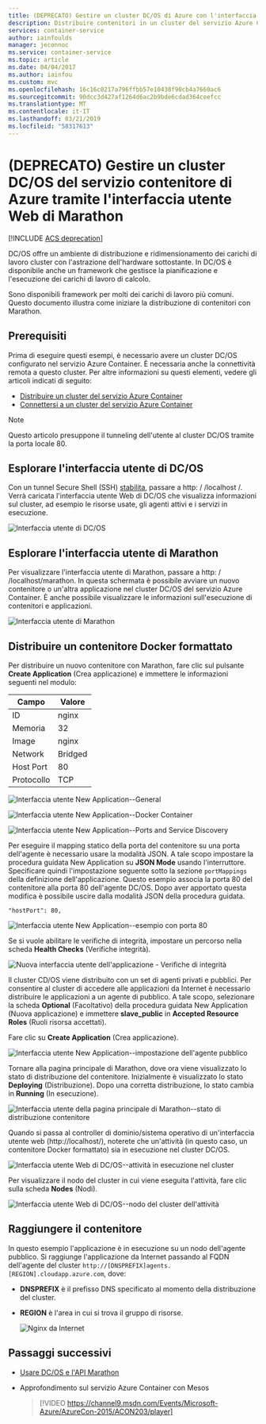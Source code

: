 ```yaml
---
title: (DEPRECATO) Gestire un cluster DC/OS di Azure con l'interfaccia utente Marathon
description: Distribuire contenitori in un cluster del servizio Azure Container usando l'interfaccia utente Web di Marathon.
services: container-service
author: iainfoulds
manager: jeconnoc
ms.service: container-service
ms.topic: article
ms.date: 04/04/2017
ms.author: iainfou
ms.custom: mvc
ms.openlocfilehash: 16c16c0217a796ffbb57e10430f90cb4a7660ac6
ms.sourcegitcommit: 90dcc3d427af1264d6ac2b9bde6cdad364ceefcc
ms.translationtype: MT
ms.contentlocale: it-IT
ms.lasthandoff: 03/21/2019
ms.locfileid: "58317613"
---
```

# <a name="deprecated-manage-an-azure-container-service-dcos-cluster-through-the-marathon-web-ui"></a>(DEPRECATO) Gestire un cluster DC/OS del servizio contenitore di Azure tramite l'interfaccia utente Web di Marathon

[!INCLUDE [ACS deprecation](../../../includes/container-service-deprecation.md)]

DC/OS offre un ambiente di distribuzione e ridimensionamento dei carichi di lavoro cluster con l'astrazione dell'hardware sottostante. In DC/OS è disponibile anche un framework che gestisce la pianificazione e l'esecuzione dei carichi di lavoro di calcolo.

Sono disponibili framework per molti dei carichi di lavoro più comuni. Questo documento illustra come iniziare la distribuzione di contenitori con Marathon. 


## <a name="prerequisites"></a>Prerequisiti
Prima di eseguire questi esempi, è necessario avere un cluster DC/OS configurato nel servizio Azure Container. È necessaria anche la connettività remota a questo cluster. Per altre informazioni su questi elementi, vedere gli articoli indicati di seguito:

* [Distribuire un cluster del servizio Azure Container](container-service-deployment.md)
* [Connettersi a un cluster del servizio Azure Container](../container-service-connect.md)

> [!NOTE]
> Questo articolo presuppone il tunneling dell'utente al cluster DC/OS tramite la porta locale 80.
>

## <a name="explore-the-dcos-ui"></a>Esplorare l'interfaccia utente di DC/OS
Con un tunnel Secure Shell (SSH) [stabilita](../container-service-connect.md), passare a http: \/ /localhost /. Verrà caricata l'interfaccia utente Web di DC/OS che visualizza informazioni sul cluster, ad esempio le risorse usate, gli agenti attivi e i servizi in esecuzione.

![Interfaccia utente di DC/OS](./media/container-service-mesos-marathon-ui/dcos2.png)

## <a name="explore-the-marathon-ui"></a>Esplorare l'interfaccia utente di Marathon
Per visualizzare l'interfaccia utente di Marathon, passare a http: \/ /localhost/marathon. In questa schermata è possibile avviare un nuovo contenitore o un'altra applicazione nel cluster DC/OS del servizio Azure Container. È anche possibile visualizzare le informazioni sull'esecuzione di contenitori e applicazioni.  

![Interfaccia utente di Marathon](./media/container-service-mesos-marathon-ui/dcos3.png)

## <a name="deploy-a-docker-formatted-container"></a>Distribuire un contenitore Docker formattato
Per distribuire un nuovo contenitore con Marathon, fare clic sul pulsante **Create Application** (Crea applicazione) e immettere le informazioni seguenti nel modulo:

| Campo | Valore |
| --- | --- |
| ID |nginx |
| Memoria | 32 |
| Image |nginx |
| Network |Bridged |
| Host Port |80 |
| Protocollo |TCP |

![Interfaccia utente New Application--General](./media/container-service-mesos-marathon-ui/dcos4.png)

![Interfaccia utente New Application--Docker Container](./media/container-service-mesos-marathon-ui/dcos5.png)

![Interfaccia utente New Application--Ports and Service Discovery](./media/container-service-mesos-marathon-ui/dcos6.png)

Per eseguire il mapping statico della porta del contenitore su una porta dell'agente è necessario usare la modalità JSON. A tale scopo impostare la procedura guidata New Application su **JSON Mode** usando l'interruttore. Specificare quindi l'impostazione seguente sotto la sezione `portMappings` della definizione dell'applicazione. Questo esempio associa la porta 80 del contenitore alla porta 80 dell'agente DC/OS. Dopo aver apportato questa modifica è possibile uscire dalla modalità JSON della procedura guidata.

```none
"hostPort": 80,
```

![Interfaccia utente New Application--esempio con porta 80](./media/container-service-mesos-marathon-ui/dcos13.png)

Se si vuole abilitare le verifiche di integrità, impostare un percorso nella scheda **Health Checks** (Verifiche integrità).

![Nuova interfaccia utente dell'applicazione - Verifiche di integrità](./media/container-service-mesos-marathon-ui/dcos_healthcheck.png)

Il cluster CD/OS viene distribuito con un set di agenti privati e pubblici. Per consentire al cluster di accedere alle applicazioni da Internet è necessario distribuire le applicazioni a un agente di pubblico. A tale scopo, selezionare la scheda **Optional** (Facoltativo) della procedura guidata New Application (Nuova applicazione) e immettere **slave_public** in **Accepted Resource Roles** (Ruoli risorsa accettati).

Fare clic su **Create Application** (Crea applicazione).

![Interfaccia utente New Application--impostazione dell'agente pubblico](./media/container-service-mesos-marathon-ui/dcos14.png)

Tornare alla pagina principale di Marathon, dove ora viene visualizzato lo stato di distribuzione del contenitore. Inizialmente è visualizzato lo stato **Deploying** (Distribuzione). Dopo una corretta distribuzione, lo stato cambia in **Running** (In esecuzione).

![Interfaccia utente della pagina principale di Marathon--stato di distribuzione contenitore](./media/container-service-mesos-marathon-ui/dcos7.png)

Quando si passa al controller di dominio/sistema operativo di un'interfaccia utente web (http:\//localhost/), noterete che un'attività (in questo caso, un contenitore Docker formattato) sia in esecuzione nel cluster DC/OS.

![Interfaccia utente Web di DC/OS--attività in esecuzione nel cluster](./media/container-service-mesos-marathon-ui/dcos8.png)

Per visualizzare il nodo del cluster in cui viene eseguita l'attività, fare clic sulla scheda **Nodes** (Nodi).

![Interfaccia utente Web di DC/OS--nodo del cluster dell'attività](./media/container-service-mesos-marathon-ui/dcos9.png)

## <a name="reach-the-container"></a>Raggiungere il contenitore

In questo esempio l'applicazione è in esecuzione su un nodo dell'agente pubblico. Si raggiunge l'applicazione da Internet passando al FQDN dell'agente del cluster `http://[DNSPREFIX]agents.[REGION].cloudapp.azure.com`, dove:

* **DNSPREFIX** è il prefisso DNS specificato al momento della distribuzione del cluster.
* **REGION** è l'area in cui si trova il gruppo di risorse.

    ![Nginx da Internet](./media/container-service-mesos-marathon-ui/nginx.png)


## <a name="next-steps"></a>Passaggi successivi
* [Usare DC/OS e l'API Marathon](container-service-mesos-marathon-rest.md)

* Approfondimento sul servizio Azure Container con Mesos

    > [!VIDEO https://channel9.msdn.com/Events/Microsoft-Azure/AzureCon-2015/ACON203/player]
    > 
